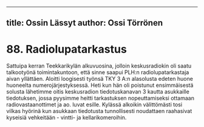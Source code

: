 
---
title: Ossin Lässyt
author: Ossi Törrönen
---

    
# 88. Radiolupatarkastus

Sattuipa kerran Teekkarikylän alkuvuosina, jolloin keskusradiokin oli saatu talkootyönä 
toimintakuntoon, että sinne saapui PLH:n radiolupatarkastaja aivan yllättäen. Aloitti loogisesti työnsä 
TKY 3 A:n alasolusta edeten huone huoneelta numerojärjestyksessä. Heti kun hän oli poistunut 
ensimmäisestä solusta lähetimme oitis keskusradion tiedotuskanavan 3 kautta asukkaille tiedotuksen, 
jossa pyysimme heitti tarkastuksen nopeuttamiseksi ottamaan radiovastaanottimet ja ao. luvat esille. 
Kylässä alkoikin välittömästi tosi vilkas hyörinä kun asukkaan tiedotusta tunnollisesti noudattaen 
raahasivat kyseisiä vehkeitään - vintti- ja kellarikomeroihin.
